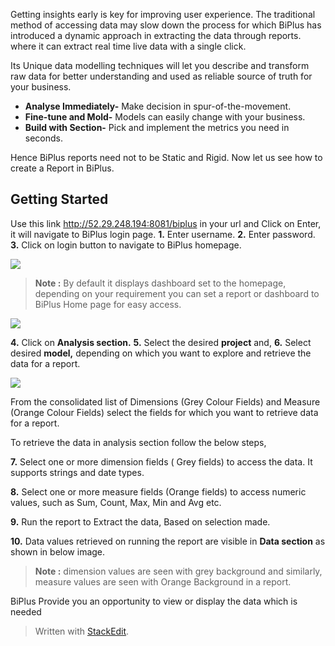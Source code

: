 

Getting insights early is key for improving user experience. The traditional method of accessing data may slow down the process for which BiPlus has introduced a dynamic approach in extracting the data through reports. where it can extract  real time live data with a single click.

Its Unique data modelling techniques will let you describe and transform raw data for better understanding and used as reliable source of truth for your business.

-  **Analyse Immediately-** Make decision in spur-of-the-movement.
-   **Fine-tune and Mold-** Models can easily change with your business.
-   **Build with Section-** Pick and implement the metrics you need in seconds.

Hence BiPlus reports need not to be Static and Rigid. Now let us see how to create a Report in BiPlus.

## Getting Started

Use this link http://52.29.248.194:8081/biplus in your url and Click on Enter, it will navigate to BiPlus login page. 
**1.** Enter username.
**2.** Enter password.
**3.** Click on login button to navigate to BiPlus homepage. 

![
](https://raw.githubusercontent.com/sv18042016/fp1/master/images/Acubi1.png)

> **Note :** By default it displays dashboard set to the homepage, depending on your requirement you can set a report or dashboard to BiPlus Home page for easy access.

![
](https://raw.githubusercontent.com/sv18042016/fp1/master/images/homepage.png)

**4.** Click on **Analysis section.** 
**5.** Select the desired **project** and,
**6.** Select desired **model,** depending on which you want to explore and retrieve the data for a report.

![
](https://raw.githubusercontent.com/sv18042016/fp1/master/images/analyse_ur.png)

From the consolidated list of Dimensions (Grey Colour Fields) and Measure (Orange Colour Fields)  select the fields for which you want to retrieve data for a report. 
 
 To retrieve the data in analysis section follow the below steps,
 
**7.**  Select one or more dimension fields ( Grey fields) to access the data. It supports strings and date types.

**8.** Select one or more measure fields (Orange fields) to access numeric values, such as Sum, Count, Max, Min and  Avg etc. 

**9.** Run the report to Extract the data, Based on selection made.

**10.** Data values retrieved on running the report are visible in **Data section** as shown in below image.

> **Note :** dimension values are seen with grey background and similarly, measure values are seen with Orange Background in a report.

BiPlus Provide you an opportunity to view or display the data which is needed 
> Written with [StackEdit](https://stackedit.io/).
<!--stackedit_data:
eyJoaXN0b3J5IjpbLTMzNDE3OTAyMl19
-->